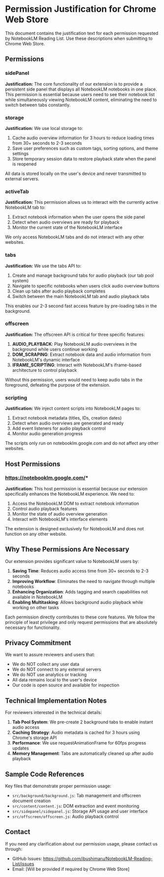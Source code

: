 # Permission Justification for Chrome Web Store

This document contains the justification text for each permission requested by NotebookLM Reading List. Use these descriptions when submitting to Chrome Web Store.

## Permissions

### sidePanel

**Justification:**
The core functionality of our extension is to provide a persistent side panel that displays all NotebookLM notebooks in one place. This permission is essential because users need to see their notebook list while simultaneously viewing NotebookLM content, eliminating the need to switch between tabs constantly.

### storage

**Justification:**
We use local storage to:
1. Cache audio overview information for 3 hours to reduce loading times from 30+ seconds to 2-3 seconds
2. Save user preferences such as custom tags, sorting options, and theme settings
3. Store temporary session data to restore playback state when the panel is reopened

All data is stored locally on the user's device and never transmitted to external servers.

### activeTab

**Justification:**
This permission allows us to interact with the currently active NotebookLM tab to:
1. Extract notebook information when the user opens the side panel
2. Detect when audio overviews are ready for playback
3. Monitor the current state of the NotebookLM interface

We only access NotebookLM tabs and do not interact with any other websites.

### tabs

**Justification:**
We use the tabs API to:
1. Create and manage background tabs for audio playback (our tab pool system)
2. Navigate to specific notebooks when users click audio overview buttons
3. Clean up tabs after audio playback completes
4. Switch between the main NotebookLM tab and audio playback tabs

This enables our 2-3 second fast access feature by pre-loading tabs in the background.

### offscreen

**Justification:**
The offscreen API is critical for three specific features:
1. **AUDIO_PLAYBACK**: Play NotebookLM audio overviews in the background while users continue working
2. **DOM_SCRAPING**: Extract notebook data and audio information from NotebookLM's dynamic interface
3. **IFRAME_SCRIPTING**: Interact with NotebookLM's iframe-based architecture to control playback

Without this permission, users would need to keep audio tabs in the foreground, defeating the purpose of the extension.

### scripting

**Justification:**
We inject content scripts into NotebookLM pages to:
1. Extract notebook metadata (titles, IDs, creation dates)
2. Detect when audio overviews are generated and ready
3. Add event listeners for audio playback control
4. Monitor audio generation progress

The scripts only run on notebooklm.google.com and do not affect any other websites.

## Host Permissions

### https://notebooklm.google.com/*

**Justification:**
This host permission is essential because our extension specifically enhances the NotebookLM experience. We need to:
1. Access the NotebookLM DOM to extract notebook information
2. Control audio playback features
3. Monitor the state of audio overview generation
4. Interact with NotebookLM's interface elements

The extension is designed exclusively for NotebookLM and does not function on any other website.

## Why These Permissions Are Necessary

Our extension provides significant value to NotebookLM users by:

1. **Saving Time**: Reduces audio access time from 30+ seconds to 2-3 seconds
2. **Improving Workflow**: Eliminates the need to navigate through multiple notebooks
3. **Enhancing Organization**: Adds tagging and search capabilities not available in NotebookLM
4. **Enabling Multitasking**: Allows background audio playback while working on other tasks

Each permission directly contributes to these core features. We follow the principle of least privilege and only request permissions that are absolutely necessary for functionality.

## Privacy Commitment

We want to assure reviewers and users that:
- We do NOT collect any user data
- We do NOT connect to any external servers
- We do NOT use analytics or tracking
- All data remains local to the user's device
- Our code is open source and available for inspection

## Technical Implementation Notes

For reviewers interested in the technical details:

1. **Tab Pool System**: We pre-create 2 background tabs to enable instant audio access
2. **Caching Strategy**: Audio metadata is cached for 3 hours using Chrome's storage API
3. **Performance**: We use requestAnimationFrame for 60fps progress updates
4. **Memory Management**: Tabs are automatically cleaned up after audio playback

## Sample Code References

Key files that demonstrate proper permission usage:
- `src/background/background.js`: Tab management and offscreen document creation
- `src/content/content.js`: DOM extraction and event monitoring
- `src/sidepanel/sidepanel.js`: Storage API usage and user interface
- `src/offscreen/offscreen.js`: Audio playback control

## Contact

If you need any clarification about our permission usage, please contact us through:
- GitHub Issues: https://github.com/ibushimaru/NotebookLM-Reading-List/issues
- Email: [Will be provided if required by Chrome Web Store]